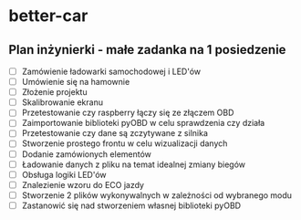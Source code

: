 # better-car
## Plan inżynierki - małe zadanka na 1 posiedzenie

- [ ] Zamówienie ładowarki samochodowej i LED'ów
- [ ] Umówienie się na hamownie
- [ ] Złożenie projektu 
- [ ] Skalibrowanie ekranu
- [ ] Przetestowanie czy raspberry łączy się ze złączem OBD
- [ ] Zaimportowanie biblioteki pyOBD w celu sprawdzenia czy działa
- [ ] Przetestowanie czy dane są zczytywane z silnika
- [ ] Stworzenie prostego frontu w celu wizualizacji danych
- [ ] Dodanie zamówionych elementów
- [ ] Ładowanie danych z pliku na temat idealnej zmiany biegów 
- [ ] Obsługa logiki LED'ów
- [ ] Znalezienie wzoru do ECO jazdy
- [ ] Stworzenie 2 plików wykonywalnych w zależności od wybranego modu
- [ ] Zastanowić się nad stworzeniem własnej biblioteki pyOBD
